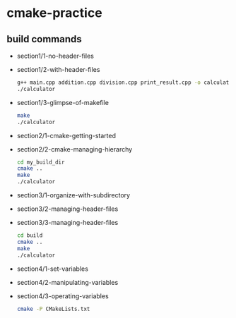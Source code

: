 # cmake-practice

## build commands

- section1/1-no-header-files
- section1/2-with-header-files

  ```bash
  g++ main.cpp addition.cpp division.cpp print_result.cpp -o calculator
  ./calculator
  ```

- section1/3-glimpse-of-makefile

  ```bash
  make
  ./calculator
  ```

- section2/1-cmake-getting-started
- section2/2-cmake-managing-hierarchy

  ```bash
  cd my_build_dir
  cmake ..
  make
  ./calculator
  ```

- section3/1-organize-with-subdirectory
- section3/2-managing-header-files
- section3/3-managing-header-files
  ```bash
  cd build
  cmake ..
  make
  ./calculator
  ```

- section4/1-set-variables
- section4/2-manipulating-variables
- section4/3-operating-variables
  ```bash
  cmake -P CMakeLists.txt
  ```

